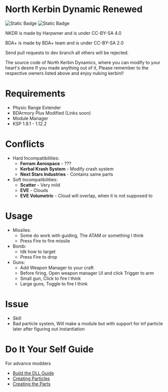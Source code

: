 # North Kerbin Dynamic Renewed
![Static Badge](https://img.shields.io/badge/License-CC_4.0_BY_SA-green)
![Static Badge](https://img.shields.io/badge/Build-Passing-brightgreen)



NKDR is made by Harpwner and is under CC-BY-SA 4.0

BDA+ is made by BDA+ team and is under CC-BY-SA 2.0

Send pull requests to dev branch all others will be rejected.  

The source code of North Kerbin Dynamics, where you can modify to your heart's desire
If you made anything out of it, Please remember to the respective owners listed above and enjoy nuking kerbin!!

# Requirements
* Physic Range Extender
* BDArmory Plus Modified (Links soon)
* Module Manager
* KSP 1.9.1 - 1.12.2
# Conflicts
* Hard Incompatibilities:
  * **Ferram Aerospace** - ???
  * **Kerbal Krash System** - Modify crash system
  * **Next Stars Industries** - Contains same parts
* Soft Incompatibilities:
  * **Scatter** - Very mild 
  * **EVE** - Clouds 
  * **EVE Volumetric** - Cloud will overlap, when it is not supposed to
# Usage
* Missiles:
  * Some do work with guiding, The ATAM or something I think
  * Press Fire to fire missile
* Bomb:
  * Idk how to target
  * Press Fire to drop
* Guns:
  * Add Weapon Manager to your craft
  * Before firing, Open weapon manager UI and click Trigger to arm
  * Small gun, Click to fire I think
  * Large guns, Toggle to fire I think
# Issue
  * Skill
  * Bad particle system, Will make a module but with support for inf particle later after figuring out instantiation
# Do It Your Self Guide
For advance modders
* [Build the DLL Guide](https://github.com/dogevspenguin/NKDR/blob/master/BDA%20Modified/Guide.md)
* [Creating Particles](https://github.com/dogevspenguin/NKDR/blob/master/Particle%20guide.md)
* [Creating the Parts](https://pages.github.com/)


